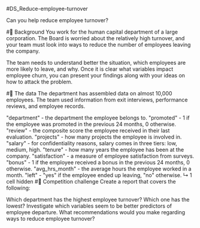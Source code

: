 #DS_Reduce-employee-turnover

Can you help reduce employee turnover?

#📖 Background
You work for the human capital department of a large corporation. The Board is worried about the relatively high turnover, and your team must look into ways to reduce the number of employees leaving the company.

The team needs to understand better the situation, which employees are more likely to leave, and why. Once it is clear what variables impact employee churn, you can present your findings along with your ideas on how to attack the problem.

#💾 The data
The department has assembled data on almost 10,000 employees. The team used information from exit interviews, performance reviews, and employee records.

"department" - the department the employee belongs to.
"promoted" - 1 if the employee was promoted in the previous 24 months, 0 otherwise.
"review" - the composite score the employee received in their last evaluation.
"projects" - how many projects the employee is involved in.
"salary" - for confidentiality reasons, salary comes in three tiers: low, medium, high.
"tenure" - how many years the employee has been at the company.
"satisfaction" - a measure of employee satisfaction from surveys.
"bonus" - 1 if the employee received a bonus in the previous 24 months, 0 otherwise.
"avg_hrs_month" - the average hours the employee worked in a month.
"left" - "yes" if the employee ended up leaving, "no" otherwise.
↳ 1 cell hidden
#💪 Competition challenge
Create a report that covers the following:

Which department has the highest employee turnover? Which one has the lowest?
Investigate which variables seem to be better predictors of employee departure.
What recommendations would you make regarding ways to reduce employee turnover?
